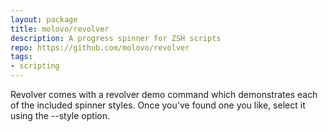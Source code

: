 ```yaml
---
layout: package
title: molovo/revolver
description: A progress spinner for ZSH scripts
repo: https://github.com/molovo/revolver
tags:
- scripting
---
```


Revolver comes with a revolver demo command which demonstrates each of the included spinner styles. Once you've found one you like, select it using the --style option.

